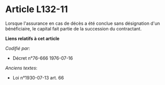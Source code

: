 # Article L132-11

Lorsque l'assurance en cas de décès a été conclue sans désignation d'un bénéficiaire, le capital fait partie de la succession
du contractant.

**Liens relatifs à cet article**

_Codifié par_:

  - Décret n°76-666 1976-07-16

_Anciens textes_:

  - Loi n°1930-07-13 art. 66
